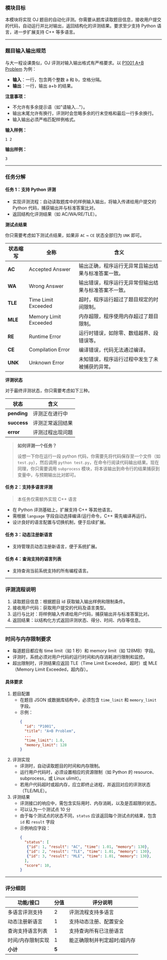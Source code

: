 <!-- ## Step 2：题目评测与多语言支持

--- -->

### 模块目标

本模块将实现 OJ 题目的自动化评测。你需要从题库读取题目信息，接收用户提交的代码，自动运行并比对输出，返回结构化的评测结果。要求至少支持 Python 语言，进一步扩展支持 C++ 等多语言。

---

### 题目输入输出规范

与大一程设课类似，OJ 评测对输入输出格式有严格要求。以 [P1001 A+B Problem](https://www.luogu.com.cn/problem/P1001) 为例：

- **输入**：一行，包含两个整数 a 和 b，空格分隔。
- **输出**：一行，输出 a+b 的结果。

**注意事项：**
- 不允许有多余提示语（如"请输入..."）。
- 输出末尾允许有换行，评测时会忽略多余的行末空格和最后一行多余换行。
- 输入输出必须严格匹配样例格式。

**输入样例：**
```
1 2
```
**输出样例：**
```
3
```

---

### 任务分解

#### 任务 1：支持 Python 评测
- 实现评测流程：自动读取题库中的样例输入输出，将输入传递给用户提交的 Python 代码，捕获输出并与标准答案比对。
- 返回结构化评测结果（如 AC/WA/RE/TLE）。

**测试点结果**

你只需要考虑如下测试点结果，如果非 `AC` ~ `CE` 状态全部归为 `UNK` 即可。

| 状态缩写    | 全称                    | 含义                                    |
| ------- | --------------------- | ------------------------------------- |
| **AC**  | Accepted Answer          | 输出正确，程序运行无异常且输出结果与标准答案一致。            |
| **WA**  | Wrong Answer          | 输出错误，程序运行无异常但输出结果与标准答案不一致。            |
| **TLE** | Time Limit Exceeded   | 超时，程序运行超过了题目规定的时间限制。                  |
| **MLE** | Memory Limit Exceeded | 内存超限，程序使用内存超过了题目限制。                   |
| **RE**  | Runtime Error         | 运行时错误，如除零、数组越界、段错误等。                  |
| **CE**  | Compilation Error     | 编译错误，代码无法通过编译。                        |
| **UNK** | Unknown Error         | 未知错误，程序运行过程中发生了未被捕获的异常。               |

**评测状态**

对于最终评测状态，你只需要考虑如下三种。

| 状态    |      含义                      |
| ------- |      ---------------       |
| **pending**  |  评测正在进行中  |
| **success**  | 评测正常返回结果 |
| **error**  | 评测过程出现问题  |


> **如何评测一个任务？**
> 
> 设想一下你在运行一段 python 代码，你需要先将代码保存至一个文件（如 `test.py`），然后调用 `python test.py`，在命令行阅读代码输出结果。现在同理，你只需要调用 `subprocess` 模块，将本该输出到命令行的结果捕获到变量中，与预期输出比对即可。

#### 任务 2：支持多语言评测

> 本任务仅需额外实现 C++ 语言

- 在 Python 评测基础上，扩展支持 C++ 等其他语言。
- 需根据 `language` 字段自动选择编译/运行命令，C++ 需先编译再运行。
- 设计良好的语言配置与切换机制，便于后续扩展。

#### 任务 3：动态注册新语言
- 支持管理员动态注册新语言，便于系统扩展。

#### 任务 4：查询支持的语言列表
- 支持查询当前系统支持的所有编程语言。

---

### 评测流程说明

1. 读取题目信息：根据题目 id 获取输入输出样例和限制条件。
2. 接收用户代码：获取用户提交的代码及语言类型。
3. 运行与比对：将样例输入传递给用户代码，捕获输出并与标准答案比对。
4. 返回结果：以结构化方式返回评测状态、得分、时间、内存等信息。

---

### 时间与内存限制要求

- 每道题目都应有 time limit（如 1 秒）和 memory limit（如 128MB）字段。
- 评测时，系统必须对用户代码的运行时间和内存消耗进行限制和监控。
- 超出限制时，评测结果应返回 TLE（Time Limit Exceeded，超时）或 MLE（Memory Limit Exceeded，超内存）。

#### 具体要求

1. 题目配置
   - 在题目 JSON 或数据库结构中，必须包含 `time_limit` 和 `memory_limit` 字段。
   - 示例：
     ```json
     {
       "id": "P1001",
       "title": "A+B Problem",
       ...
       "time_limit": 1.0,
       "memory_limit": 128
     }
     ```
2. 评测实现
   - 评测时，自动读取题目的时间和内存限制。
   - 运行用户代码时，必须设置相应的资源限制（如 Python 的 resource、subprocess，或 Linux ulimit）。
   - 若用户代码超时或超内存，应立即终止进程，并返回对应的评测状态（TLE/MLE）。
3. 评测结果
   - 评测接口的响应中，需包含实际用时、内存消耗，以及是否超限的状态。
   - 可以认为一个测试点 10 分
   - 由于每个测试点的状态不同，`status` 应该返回每个测试点的结果，包含 `id` 和 `result` 字段
   - 示例响应字段：
     ```json
     {
       "status": [
        {"id": 1, "result": "AC", "time": 1.01, "memory": 130},
        {"id": 2, "result": "TLE", "time": 1.01, "memory": 130},
        {"id": 3, "result": "MLE", "time": 1.01, "memory": 130},
       ],
       "score": 10,
     }
     ```

---

### 评分细则

| 功能/接口                | 分值 | 评分说明                         |
|--------------------------|------|----------------------------------|
| 多语言评测支持           | 2    | 评测流程支持多语言                |
| 动态注册新语言           | 1    | 支持动态注册、配置安全            |
| 查询支持语言列表         | 1    | 支持查询所有已注册语言            |
| 时间/内存限制实现        | 1    | 能正确限制并判定超时/超内存      |
| **小计**                 | **5**|                                  |